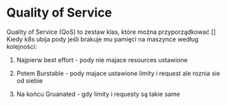 # Quality of Service

Quality of Service (QoS) to zestaw klas, które można przyporządkować []
Kiedy k8s ubija pody jeśli brakuje mu pamięci na maszynce według kolejności:

1. Najpierw best effort - pody nie majace resources ustawione

2. Potem Burstable - pody majace ustawione limity i request ale roznia sie od siebie

3. Na końcu Gruanated - gdy limity i requesty są takie same